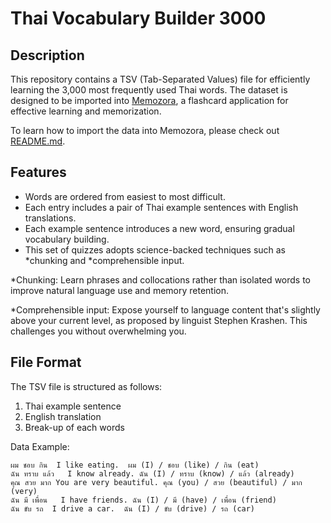 # Thai Vocabulary Builder 3000

## Description

This repository contains a TSV (Tab-Separated Values) file for efficiently learning the 3,000 most frequently used Thai words. The dataset is designed to be imported into [Memozora](https://memozora.com), a flashcard application for effective learning and memorization.

To learn how to import the data into Memozora, please check out [README.md](/README.md).

## Features

- Words are ordered from easiest to most difficult.
- Each entry includes a pair of Thai example sentences with English translations.
- Each example sentence introduces a new word, ensuring gradual vocabulary building.
- This set of quizzes adopts science-backed techniques such as *chunking and *comprehensible input.

\*Chunking: Learn phrases and collocations rather than isolated words to improve natural language use and memory retention.

\*Comprehensible input: Expose yourself to language content that's slightly above your current level, as proposed by linguist Stephen Krashen. This challenges you without overwhelming you.

## File Format

The TSV file is structured as follows:

1. Thai example sentence
2. English translation
3. Break-up of each words

Data Example:

```
ผม ชอบ กิน	I like eating.	ผม (I) / ชอบ (like) / กิน (eat)
ฉัน ทราบ แล้ว	I know already.	ฉัน (I) / ทราบ (know) / แล้ว (already)
คุณ สวย มาก	You are very beautiful.	คุณ (you) / สวย (beautiful) / มาก (very)
ฉัน มี เพื่อน	I have friends.	ฉัน (I) / มี (have) / เพื่อน (friend)
ฉัน ขับ รถ	I drive a car.	ฉัน (I) / ขับ (drive) / รถ (car)
```
